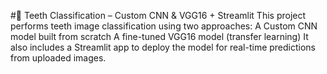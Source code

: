 #🦷 Teeth Classification – Custom CNN & VGG16 + Streamlit
This project performs teeth image classification using two approaches:
A Custom CNN model built from scratch
A fine-tuned VGG16 model (transfer learning)
It also includes a Streamlit app to deploy the model for real-time predictions from uploaded images.
